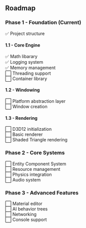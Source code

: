 ## Roadmap

### Phase 1 - Foundation (Current)
:white_check_mark: Project structure  

#### 1.1 - Core Engine
:white_check_mark: Math libarary  
:white_check_mark: Logging system  
:white_check_mark: Memory management  
:white_large_square: Threading support  
:white_large_square: Container library  

#### 1.2 - Windowing
:white_large_square: Platform abstraction layer  
:white_large_square: Window creation  

#### 1.3 - Rendering
:white_large_square: D3D12 initialization  
:white_large_square: Basic renderer  
:white_large_square: Shaded Triangle rendering

### Phase 2 - Core Systems
:white_large_square: Entity Component System  
:white_large_square: Resource management  
:white_large_square: Physics integration  
:white_large_square: Audio system  

### Phase 3 - Advanced Features
:white_large_square: Material editor  
:white_large_square: AI behavior trees  
:white_large_square: Networking  
:white_large_square: Console support  
